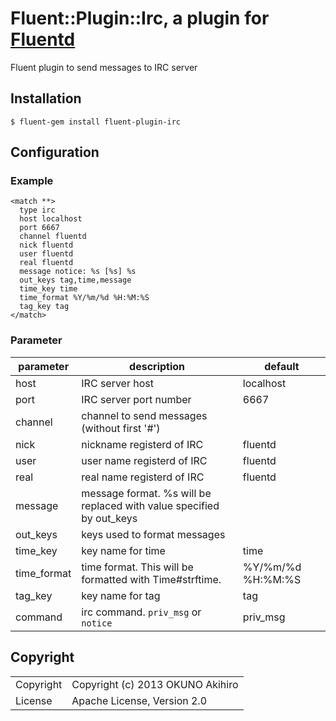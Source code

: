 # Fluent::Plugin::Irc, a plugin for [Fluentd](http://fluentd.org)

Fluent plugin to send messages to IRC server

## Installation

`$ fluent-gem install fluent-plugin-irc`

## Configuration

### Example

```
<match **>
  type irc
  host localhost
  port 6667
  channel fluentd
  nick fluentd
  user fluentd
  real fluentd
  message notice: %s [%s] %s
  out_keys tag,time,message
  time_key time
  time_format %Y/%m/%d %H:%M:%S
  tag_key tag
</match>
```

### Parameter

|parameter|description|default|
|---|---|---|
|host|IRC server host|localhost|
|port|IRC server port number|6667|
|channel|channel to send messages (without first '#')||
|nick|nickname registerd of IRC|fluentd|
|user|user name registerd of IRC|fluentd|
|real|real name registerd of IRC|fluentd|
|message|message format. %s will be replaced with value specified by out_keys||
|out_keys|keys used to format messages||
|time_key|key name for time|time|
|time_format|time format. This will be formatted with Time#strftime.|%Y/%m/%d %H:%M:%S|
|tag_key|key name for tag|tag|
|command|irc command. `priv_msg` or `notice`|priv_msg|

## Copyright

<table>
<tr><td>Copyright</td><td>Copyright (c) 2013 OKUNO Akihiro</td></tr>
<tr><td>License</td><td>Apache License, Version 2.0</td></tr>
</table>
